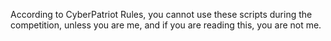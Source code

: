 According to CyberPatriot Rules, you cannot use these scripts during the competition, unless you are me, and if you are reading this, you are not me.
